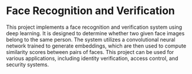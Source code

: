 # Face Recognition and Verification

This project implements a face recognition and verification system using deep learning.
It is designed to determine whether two given face images belong to the same person. 
The system utilizes a convolutional neural network trained to generate embeddings, which are then used to compute similarity scores between pairs of faces. 
This project can be used for various applications, including identity verification, access control, and security systems.

